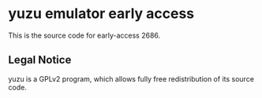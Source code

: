 yuzu emulator early access
=============

This is the source code for early-access 2686.

## Legal Notice

yuzu is a GPLv2 program, which allows fully free redistribution of its source code.